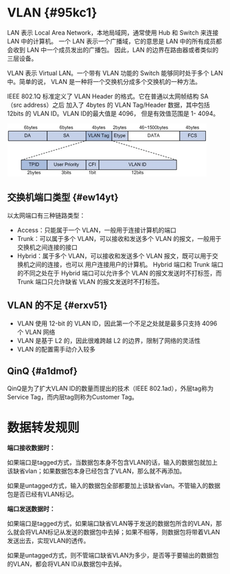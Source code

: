 # VLAN {#95kc1}

LAN 表示 Local Area Network，本地局域网，通常使用 Hub 和 Switch 来连接 LAN 中的计算机。 一个 LAN 表示一个广播域，它的意思是 LAN 中的所有成员都会收到 LAN 中一个成员发出的广播包。 因此，LAN 的边界在路由器或者类似的三层设备。

VLAN 表示 Virtual LAN。一个带有 VLAN 功能的 Switch 能够同时处于多个 LAN 中。简单的说， VLAN 是一种将一个交换机分成多个交换机的一种方法。

IEEE 802.1Q 标准定义了 VLAN Header 的格式。它在普通以太网帧结构 SA （src address）之后 加入了 4bytes 的 VLAN Tag/Header 数据，其中包括 12bits 的 VLAN ID。VLAN ID的最大值是 4096， 但是有效值范围是 1- 4094。

![](/assets/network-pyhnetwork-basic-vlanbasic.png)

## 交换机端口类型 {#ew14yt}

以太网端口有三种链路类型：

* Access：只能属于一个 VLAN，一般用于连接计算机的端口
* Trunk：可以属于多个 VLAN，可以接收和发送多个 VLAN 的报文，一般用于交换机之间连接的接口
* Hybrid：属于多个 VLAN，可以接收和发送多个 VLAN 报文，既可以用于交换机之间的连接，也可以 用户连接用户的计算机。 Hybrid 端口和 Trunk 端口的不同之处在于 Hybrid 端口可以允许多个 VLAN 的报文发送时不打标签，而 Trunk 端口只允许缺省 VLAN 的报文发送时不打标签。

## VLAN 的不足 {#erxv51}

* VLAN 使用 12-bit 的 VLAN ID，因此第一个不足之处就是最多只支持 4096 个 VLAN 网络
* VLAN 是基于 L2 的，因此很难跨越 L2 的边界，限制了网络的灵活性
* VLAN 的配置需手动介入较多

## QinQ {#a1dmof}

QinQ是为了扩大VLAN ID的数量而提出的技术（IEEE 802.1ad），外层tag称为Service Tag，而内层tag则称为Customer Tag。

# 数据转发规则

**端口接收数据时：**

如果端口是tagged方式，当数据包本身不包含VLAN的话，输入的数据包就加上该缺省vlan；如果数据包本身已经包含了VLAN，那么就不再添加。

如果是untagged方式，输入的数据包全部都要加上该缺省vlan。不管输入的数据包是否已经有VLAN标记。



**端口发送数据时：**

如果端口是tagged方式，如果端口缺省VLAN等于发送的数据包所含的VLAN，那么就会将VLAN标记从发送的数据包中去掉；如果不相等，则数据包将带着VLAN发送出去，实现VLAN的透传。

如果是untagged方式，则不管端口缺省VLAN为多少，是否等于要输出的数据包的VLAN，都会将VLAN ID从数据包中去掉。



